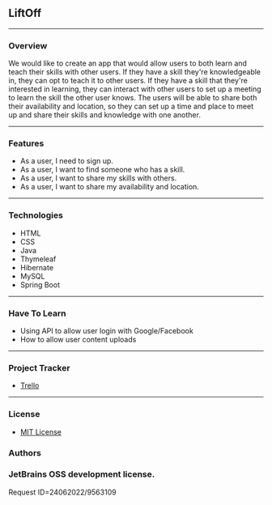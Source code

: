 ## LiftOff
---
### Overview
We would like to create an app that would allow users to both learn and teach their skills with other users. If they have a skill they're knowledgeable in, they can opt to teach it to other users. If they have a skill that they're interested in learning, they can interact with other users to set up a meeting to learn the skill the other user knows. The users will be able to share both their availability and location, so they can set up a time and place to meet up and share their skills and knowledge with one another.

---
### Features
- As a user, I need to sign up.
- As a user, I want to find someone who has a skill.
- As a user, I want to share my skills with others.
- As a user, I want to share my availability and location.

---
### Technologies
- HTML
- CSS
- Java
- Thymeleaf
- Hibernate
- MySQL
- Spring Boot

---
### Have To Learn
- Using API to allow user login with Google/Facebook
- How to allow user content uploads

---
### Project Tracker
- [Trello](https://trello.com/b/lak5fpZP/teamskillshare)
---

### License
- [MIT License](https://github.com/April-2022-LC-LiftOff/TeamSkillShare/blob/dev/LICENSE.md)

### Authors

### JetBrains OSS development license. 
Request ID=24062022/9563109


